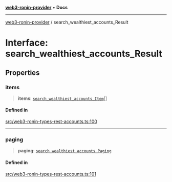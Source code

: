 [**web3-ronin-provider**](../README.md) • **Docs**

***

[web3-ronin-provider](../globals.md) / search\_wealthiest\_accounts\_Result

# Interface: search\_wealthiest\_accounts\_Result

## Properties

### items

> **items**: [`search_wealthiest_accounts_Item`](search_wealthiest_accounts_Item.md)[]

#### Defined in

[src/web3-ronin-types-rest-accounts.ts:100](https://github.com/chuacw/web3-ronin-provider/blob/7646ce38176c1dab59363eef0869f2efa34d498b/src/web3-ronin-types-rest-accounts.ts#L100)

***

### paging

> **paging**: [`search_wealthiest_accounts_Paging`](search_wealthiest_accounts_Paging.md)

#### Defined in

[src/web3-ronin-types-rest-accounts.ts:101](https://github.com/chuacw/web3-ronin-provider/blob/7646ce38176c1dab59363eef0869f2efa34d498b/src/web3-ronin-types-rest-accounts.ts#L101)
